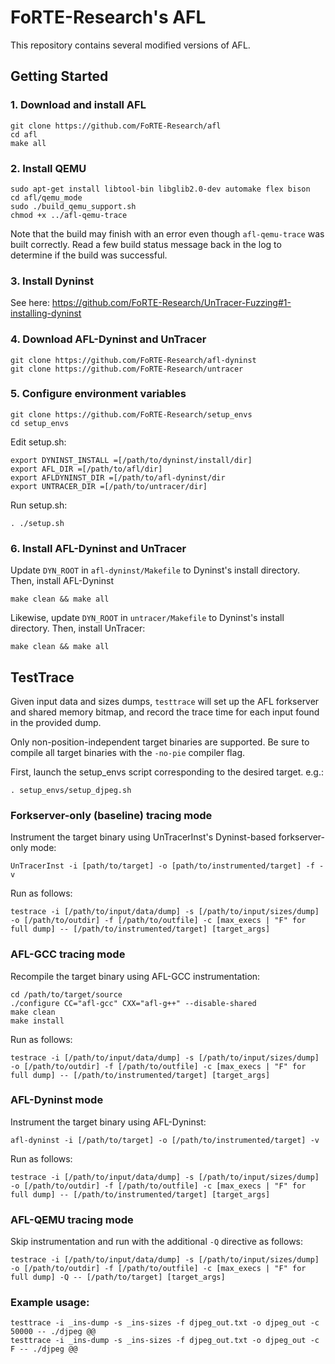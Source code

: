 # FoRTE-Research's AFL

This repository contains several modified versions of AFL.

## Getting Started

### 1. Download and install AFL
```
git clone https://github.com/FoRTE-Research/afl
cd afl
make all
```


### 2. Install QEMU

```
sudo apt-get install libtool-bin libglib2.0-dev automake flex bison
cd afl/qemu_mode
sudo ./build_qemu_support.sh
chmod +x ../afl-qemu-trace
```
Note that the build may finish with an error even though `afl-qemu-trace` was built correctly.  Read a few build status message back in the log to determine if the build was successful.



### 3. Install Dyninst
See here: https://github.com/FoRTE-Research/UnTracer-Fuzzing#1-installing-dyninst



### 4. Download AFL-Dyninst and UnTracer
```
git clone https://github.com/FoRTE-Research/afl-dyninst
git clone https://github.com/FoRTE-Research/untracer
```



### 5. Configure environment variables
```
git clone https://github.com/FoRTE-Research/setup_envs
cd setup_envs
```

Edit setup.sh:
```
export DYNINST_INSTALL =[/path/to/dyninst/install/dir]
export AFL_DIR =[/path/to/afl/dir]
export AFLDYNINST_DIR =[/path/to/afl-dyninst/dir
export UNTRACER_DIR =[/path/to/untracer/dir]
```

Run setup.sh:
```
. ./setup.sh
```



### 6. Install AFL-Dyninst and UnTracer

Update `DYN_ROOT` in `afl-dyninst/Makefile` to Dyninst's install directory. Then, install AFL-Dyninst
```
make clean && make all
```
Likewise, update `DYN_ROOT` in `untracer/Makefile` to Dyninst's install directory. Then, install UnTracer:
```
make clean && make all
```



## TestTrace
Given input data and sizes dumps, `testtrace` will set up the AFL forkserver and shared memory bitmap, and record the trace time for each input found in the provided dump.

Only non-position-independent target binaries are supported. Be sure to compile all target binaries with the `-no-pie` compiler flag.

First, launch the setup_envs script corresponding to the desired target. e.g.:
```
. setup_envs/setup_djpeg.sh
```



### Forkserver-only (baseline) tracing mode
Instrument the target binary using UnTracerInst's Dyninst-based forkserver-only mode:
```
UnTracerInst -i [path/to/target] -o [path/to/instrumented/target] -f -v
```

Run as follows:
```
testrace -i [/path/to/input/data/dump] -s [/path/to/input/sizes/dump] -o [/path/to/outdir] -f [/path/to/outfile] -c [max_execs | "F" for full dump] -- [/path/to/instrumented/target] [target_args]
```



### AFL-GCC tracing mode
Recompile the target binary using AFL-GCC instrumentation:
```
cd /path/to/target/source
./configure CC="afl-gcc" CXX="afl-g++" --disable-shared
make clean
make install
```

Run as follows:
```
testrace -i [/path/to/input/data/dump] -s [/path/to/input/sizes/dump] -o [/path/to/outdir] -f [/path/to/outfile] -c [max_execs | "F" for full dump] -- [/path/to/instrumented/target] [target_args]
```



### AFL-Dyninst mode
Instrument the target binary using AFL-Dyninst:
```
afl-dyninst -i [/path/to/target] -o [/path/to/instrumented/target] -v
```

Run as follows:
```
testrace -i [/path/to/input/data/dump] -s [/path/to/input/sizes/dump] -o [/path/to/outdir] -f [/path/to/outfile] -c [max_execs | "F" for full dump] -- [/path/to/instrumented/target] [target_args]
```



### AFL-QEMU tracing mode

Skip instrumentation and run with the additional `-Q` directive as follows:
```
testrace -i [/path/to/input/data/dump] -s [/path/to/input/sizes/dump] -o [/path/to/outdir] -f [/path/to/outfile] -c [max_execs | "F" for full dump] -Q -- [/path/to/target] [target_args]
```



### Example usage:
```
testtrace -i _ins-dump -s _ins-sizes -f djpeg_out.txt -o djpeg_out -c 50000 -- ./djpeg @@
testtrace -i _ins-dump -s _ins-sizes -f djpeg_out.txt -o djpeg_out -c F -- ./djpeg @@
```
